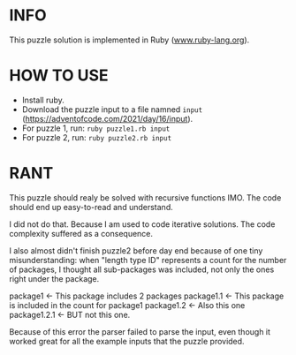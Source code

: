 # INFO
This puzzle solution is implemented in Ruby (www.ruby-lang.org).

# HOW TO USE
- Install ruby.
- Download the puzzle input to a file namned `input` (https://adventofcode.com/2021/day/16/input).
- For puzzle 1, run: `ruby puzzle1.rb input`
- For puzzle 2, run: `ruby puzzle2.rb input`

# RANT
This puzzle should realy be solved with recursive functions IMO. The code should end up easy-to-read and understand.

I did not do that. Because I am used to code iterative solutions. The code complexity suffered as a consequence.

I also almost didn't finish puzzle2 before day end because of one tiny misunderstanding: when "length type ID" represents a count for the number of packages, I thought all sub-packages was included, not only the ones right under the package.

  package1       <- This package includes 2 packages
    package1.1      <- This package is included in the count for package1
    package1.2      <- Also this one
      package1.2.1  <- BUT not this one.

Because of this error the parser failed to parse the input, even though it worked great for all the example inputs that the puzzle provided.
